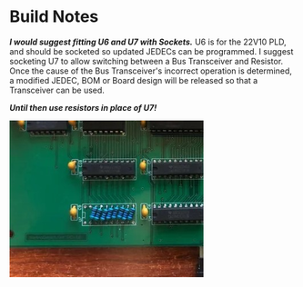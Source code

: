 # Build Notes

***I would suggest fitting U6 and U7 with Sockets.***  U6 is for the 22V10 PLD, and should be socketed so updated JEDECs can be programmed.  I suggest socketing U7 to allow switching between a Bus Transceiver and Resistor.  Once the cause of the Bus Transceiver's incorrect operation is determined, a modified JEDEC, BOM or Board design will be released so that a Transceiver can be used.

***Until then use resistors in place of U7!***

![U7](https://github.com/jdgabbard/RD-10-Docking-Station/blob/a02580001b837ed8fee5361f6321e11e8cb8c4bf/Renders/U7instr.jpg)
